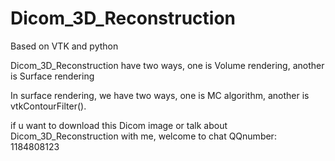 # Dicom_3D_Reconstruction
Based on VTK and python

Dicom_3D_Reconstruction have two ways, one is Volume rendering, another is Surface rendering

In surface rendering, we have two ways, one is MC algorithm, another is vtkContourFilter().

if u want to download this Dicom image or talk about Dicom_3D_Reconstruction with me, welcome to chat QQnumber: 1184808123
